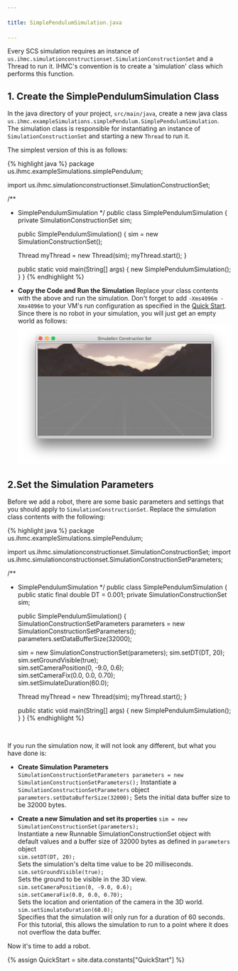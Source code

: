 ```yaml
---

title: SimplePendulumSimulation.java

---
```


Every SCS simulation requires an instance of `us.ihmc.simulationconstructionset.SimulationConstructionSet` and a Thread to run it.   IHMC's convention is to create a 'simulation' class which performs this function.
 
## 1. Create the SimplePendulumSimulation Class

In the java directory of your project, `src/main/java`, create a new java class `us.ihmc.exampleSimulations.simplePendulum.SimplePendulumSimulation`.
The simulation class is responsible for instantiating an instance of `SimulationConstructionSet` and starting a new `Thread` to run it.

The simplest version of this is as follows:  

{% highlight java %}
package us.ihmc.exampleSimulations.simplePendulum;

import us.ihmc.simulationconstructionset.SimulationConstructionSet;

/**
 * SimplePendulumSimulation
 */
public class SimplePendulumSimulation
{
   private SimulationConstructionSet sim;

   public SimplePendulumSimulation()
   {
      sim = new SimulationConstructionSet();

      Thread myThread = new Thread(sim);
      myThread.start();
   }

   public static void main(String[] args)
   {
      new SimplePendulumSimulation();
   }
}
{% endhighlight %}

* **Copy the Code and Run the Simulation**
Replace your class contents with the above and run the simulation.
Don't forget to add `-Xms4096m -Xmx4096m` to your VM's run configuration as specified in the [Quick Start]. Since there is no robot in your simulation, you will just get an empty world as follows:
    ![blank simulation](/resources/images/documentation/scsTutorial/blank-Simulation.png)

## 2.Set the Simulation Parameters

Before we add a robot, there are some basic parameters and settings that you should apply to `SimulationConstructionSet`.  Replace the simulation class contents with the following:

{% highlight java %}
package us.ihmc.exampleSimulations.simplePendulum;

import us.ihmc.simulationconstructionset.SimulationConstructionSet;
import us.ihmc.simulationconstructionset.SimulationConstructionSetParameters;

/**
 * SimplePendulumSimulation
 */
public class SimplePendulumSimulation
{
   public static final double DT = 0.001;
   private SimulationConstructionSet sim;


   public SimplePendulumSimulation()
   {
      SimulationConstructionSetParameters parameters = new SimulationConstructionSetParameters();
      parameters.setDataBufferSize(32000);    

      sim = new SimulationConstructionSet(parameters);
      sim.setDT(DT, 20);                      
      sim.setGroundVisible(true);             
      sim.setCameraPosition(0, -9.0, 0.6);    
      sim.setCameraFix(0.0, 0.0, 0.70);       
      sim.setSimulateDuration(60.0);          

      Thread myThread = new Thread(sim);
      myThread.start();
   }

   public static void main(String[] args)
   {
      new SimplePendulumSimulation();
   }
}
{% endhighlight %}

<br>

If you run the simulation now, it will not look any different, but what you have done is:

* **Create Simulation Parameters**  
`SimulationConstructionSetParameters parameters = new SimulationConstructionSetParameters();`
Instantiate a `SimulationConstructionSetParameters` object
`parameters.setDataBufferSize(32000);`
Sets the initial data buffer size to be 32000 bytes.

* **Create a new Simulation and set its properties**
`sim = new SimulationConstructionSet(parameters);`  
Instantiate a new Runnable SimulationConstructionSet object with default values and a buffer size of 32000 bytes as defined in `parameters` object   
`sim.setDT(DT, 20);`  
Sets the simulation's delta time value to be 20 milliseconds.             
`sim.setGroundVisible(true);`  
Sets the ground to be visible in the 3D view.  
`sim.setCameraPosition(0, -9.0, 0.6);`  
`sim.setCameraFix(0.0, 0.0, 0.70);`  
Sets the location and orientation of the camera in the 3D world.  
`sim.setSimulateDuration(60.0);`  
Specifies that the simulation will only run for a duration of 60 seconds.  For this tutorial, this allows the simulation to run to a point where it does not overflow the data buffer.

Now it's time to add a robot.

{% assign QuickStart = site.data.constants["QuickStart"] %}
 
[Quick Start]: {{QuickStart.url}}